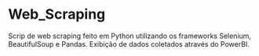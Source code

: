 # Web_Scraping
Scrip de web scraping feito em Python utilizando os frameworks Selenium, BeautifulSoup e Pandas.
Exibição de dados coletados através do PowerBI.
